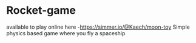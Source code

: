 # Rocket-game
available to play online here -https://simmer.io/@Kaech/moon-toy
Simple physics based game where you fly a spaceship
